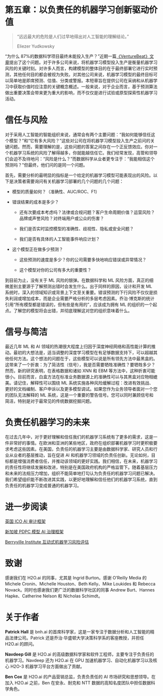 # 第五章：以负责任的机器学习创新驱动价值

> “远远最大的危险是人们过早地得出对人工智能的理解结论。”
> 
> Eliezer Yudkowsky

“为什么 87%的数据科学项目最终未能投入生产？”近期一篇[《VentureBeat》文章](https://oreil.ly/7XQr2)提出了这个问题。对于许多公司来说，将机器学习模型投入生产是衡量机器学习风险的关键时刻。对许多人而言，构建模型的整体目的在于最终部署它进行实时预测，其他任何目的都会被视为失败。对其他公司来说，机器学习模型的最终目标可以简单地是即席预测、估值、分类或警报。本短章旨在提供公司在采纳和从机器学习中获取价值时应注意的关键概念概述。一般来说，对于企业而言，基于预测算法做出重要决策会带来更为重大的影响，而不仅仅是进行试验或原型探索性机器学习活动。

# 信任与风险

对于采用人工智能的智能组织来说，通常会有两个主要问题：“我如何能够信任这个模型？”和“它有多大风险？”这些对公司在将机器学习模型投入生产之前问的关键问题。然而，需要理解的是，这些问题的答案之间存在一个正反馈效应。你对一个机器学习系统的风险了解得越多，你就能越信任它。我们经常发现，高管和领导们会迫不及待地问：“风险是什么？”而数据科学从业者更专注于：“我能相信这个预测吗？”但最终，他们问的是同一个问题。

首先，需要分析的最明显的指标是一个给定的机器学习模型可能表现出的风险。以下是决策者需要询问有关机器学习部署的几个问题的几个问题：

+   模型的质量如何？（准确性、AUC/ROC、F1）

+   错误结果的成本是多少？

    +   还有次要成本考虑吗？法律或合规问题？客户生命周期价值？运营风险？品牌或声誉风险？对终端用户或公众的伤害？

    +   我们是否实时监控模型的准确性、歧视性、隐私或安全问题？

    +   我们是否有具体的人工智能事件响应计划？

+   这个模型正在做多少预测？

    +   这些预测的速度是多少？你的公司需要多快地响应错误或异常情况？

    +   这个模型对你的公司有多大的重要性？

到目前为止，没有关于 ML 风险的银弹。在数据科学和 ML 风险方面，真正的细微差别主要源于了解预测出错时会发生什么。出于同样的原因，设计和开发 ML 系统时，深入的领域知识或背景上下文至关重要。错误预测的下行风险不仅仅是损失利润或增加成本，而是企业需要严格分析的多层考虑因素。乔治·博克斯的统计引用“所有模型都是错误的，但有些是有用的”，应该成为拥有 ML 的组织的一个起点。了解您的模型将会出错，并彻底理解这对您的组织意味着什么。

# 信号与简洁

最近几年 ML 和 AI 领域的热潮很大程度上归因于深度神经网络和高性能计算的推动。最初的大想法是，适当调整的深度学习模型在有足够数据支持下，可以超越其他任何方法。这个想法的问题在于，这些模型可以说是所有领先方法中最黑盒的。这带来了一个折衷：为了简洁性（信号），我是否需要牺牲准确性？要牺牲多少？然而，新的研究表明，在表格数据和诸如 XNN 和 EBM 等方法中，这种折衷可能很小。目前而言，白盒方法在标准业务数据源上的准确性可以与其黑盒对应物相媲美。请记住，解释性可以围绕 ML 系统实施各种风险缓解过程：改进有效挑战、更好的文档编制、客户申诉以及更多模型调试。如果您作为业务领导者面对一个您的团队无法解释的 ML 系统，这是一个重要的警告信号。您可以同时兼顾信号和简洁，特别是对于最常见的传统数据挖掘问题。

# 负责任机器学习的未来

在过去几年中，对于更好理解和信任我们的机器学习系统有了更多的需求，这是一件非常好的事情。在欧洲和亚洲的某些地区，政府在组织部署机器学习时更积极要求考虑这些因素。在美国，负责任的机器学习主要是由数据科学家、研究人员和行业从业者的基层推动，旨在促进 AI 和机器学习领域的负责任创新。无论如何，目标都是增强消费者信任，并推动该领域的更好实践。我们相信，在未来，机器学习的责任性将继续发展和改进，特别是在美国政府机构的严格监管下。随着基层压力和未来的法规压力增加，组织不能简单地打勾认为负责任的机器学习问题已解决。我们希望组织能不断改进其实践，以更好地理解和信任他们的机器学习系统，直到负责任的机器学习变成普通的机器学习。

# 进一步阅读

[英国 ICO AI 审计框架](https://oreil.ly/RDdNa)

[新加坡 PDPC 模型 AI 治理框架](https://oreil.ly/1UOSP)

[Berryville Institute 互动式机器学习风险评估](https://oreil.ly/EXYuN)

# 致谢

感谢我们在 H2O.ai 的同事，尤其是 Ingrid Burton。感谢 O’Reilly Media 的 Michele Cronin、Michelle Houston、Beth Kelly、Mike Loukides 和 Rebecca Novack。同时也感谢我们更广泛的数据科学社区的同事 Andrew Burt、Hannes Hapke、Catherine Nelson 和 Nicholas Schimdt。

# 关于作者

**Patrick Hall** 是 bnh.ai 的首席科学家，这是一家专注于数据分析和人工智能的精品法律公司。Patrick 还是乔治·华盛顿大学决策科学系的客座教授，并担任 H2O.ai 的顾问。

**Navdeep Gill** 是 H2O.ai 的高级数据科学家和软件工程师，主要专注于负责任的机器学习。Navdeep 还为 H2O.ai 在 GPU 加速机器学习、自动化机器学习以及核心 H2O-3 机器学习平台方面做出了贡献。

**Ben Cox** 是 H2O.ai 的产品营销总监，负责负责任的 AI 市场研究和思想领导。在加入 H2O.ai 之前，Ben 在安永、耐克和 NTT 数据的高知名度团队中担任数据科学角色。
